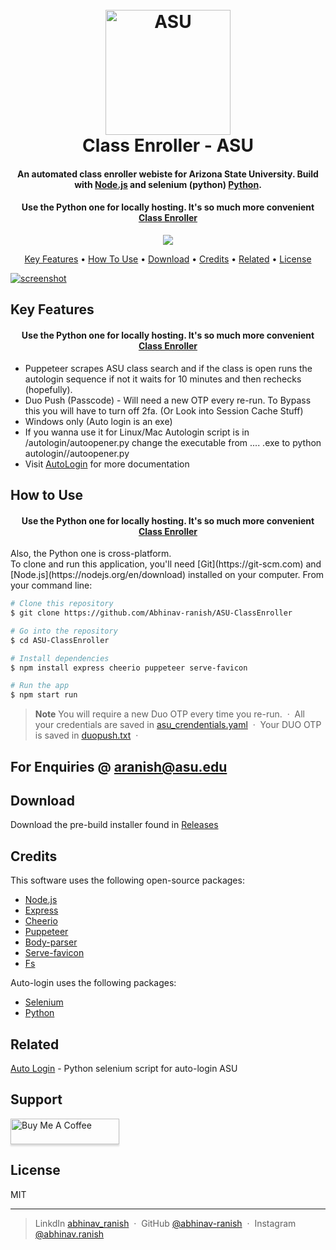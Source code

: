 
<h1 align="center">
  <br>
  <a href="https://github.com/Abhinav-ranish/ASU-Autologin"><img src="https://raw.githubusercontent.com/Abhinav-ranish/ASU-Autologin/main/asu.ico" alt="ASU" width="200"></a>
  <br>
  Class Enroller - ASU
  <br>
</h1>

<h4 align="center">An automated class enroller webiste for Arizona State University. Build with  <a href="https://nodejs.org/en" target="_blank">Node.js</a> and selenium (python) <a href="https://www.python.org/" target="_blank">Python</a>.</h4>

<h4 align="center"> Use the Python one for locally hosting. It's so much more convenient <a href="https://github.com/Abhinav-ranish/Selenium-ClassEnroller" target="_blank">Class Enroller</a> </h4>

<p align="center">
  <a href="https://www.paypal.me/aranish911">
    <img src="https://img.shields.io/badge/$-donate-ff69b4.svg?maxAge=2592000&amp;style=flat">
  </a>
</p>

<p align="center">
  <a href="#key-features">Key Features</a> •
  <a href="#how-to-use">How To Use</a> •
  <a href="#download">Download</a> •
  <a href="#credits">Credits</a> •
  <a href="#related">Related</a> •
  <a href="#license">License</a>
</p>

[![screenshot](https://img.youtube.com/vi/SxLpP7ES3-o/0.jpg)](https://youtu.be/SxLpP7ES3-o)

## Key Features
<h4 align="center"> Use the Python one for locally hosting. It's so much more convenient <a href="https://github.com/Abhinav-ranish/Selenium-ClassEnroller" target="_blank">Class Enroller</a> </h4>

* Puppeteer scrapes ASU class search and if the class is open runs the autologin sequence if not it waits for 10 minutes and then rechecks (hopefully).
* Duo Push (Passcode) - Will need a new OTP every re-run. To Bypass this you will have to turn off 2fa. (Or Look into Session Cache Stuff)
* Windows only (Auto login is an exe)
* If you wanna use it for Linux/Mac Autologin script is in /autologin/autoopener.py change the executable from .... .exe to python autologin//autoopener.py
* Visit [AutoLogin](https://github.com/Abhinav-ranish/ASU-Autologin) for more documentation

## How to Use
<h4 align="center"> Use the Python one for locally hosting. It's so much more convenient <a href="https://github.com/Abhinav-ranish/Selenium-ClassEnroller" target="_blank">Class Enroller</a> </h4>
Also, the Python one is cross-platform. <br>
To clone and run this application, you'll need [Git](https://git-scm.com) and [Node.js](https://nodejs.org/en/download) installed on your computer. From your command line:

```bash
# Clone this repository
$ git clone https://github.com/Abhinav-ranish/ASU-ClassEnroller

# Go into the repository
$ cd ASU-ClassEnroller

# Install dependencies
$ npm install express cheerio puppeteer serve-favicon 

# Run the app
$ npm start run
```

> **Note**
> You will require a new Duo OTP every time you re-run.  &nbsp;&middot;&nbsp;
> All your credentials are saved in [asu_crendentials.yaml](https://github.com/Abhinav-ranish/ASU-ClassEnroller/blob/main/asu_credentials.yaml)  &nbsp;&middot;&nbsp;
> Your DUO OTP is saved in [duopush.txt](https://github.com/Abhinav-ranish/ASU-ClassEnroller/blob/main/duopush.txt) &nbsp;&middot;&nbsp;


## For Enquiries @ aranish@asu.edu 

## Download

Download the pre-build installer found in [Releases](https://github.com/Abhinav-ranish/ASU-ClassEnroller/releases)


## Credits

This software uses the following open-source packages:

- [Node.js](https://nodejs.org/docs/latest/api/)
- [Express](https://expressjs.com/)
- [Cheerio](https://cheerio.js.org/docs/intro)
- [Puppeteer](https://pptr.dev/)
- [Body-parser](https://www.npmjs.com/package/body-parser)
- [Serve-favicon](https://www.geeksforgeeks.org/what-is-the-use-of-serve-favicon-from-node-js-server/)
- [Fs](https://www.npmjs.com/package/fs)

Auto-login uses the following packages:
- [Selenium](https://www.selenium.dev/documentation/)
- [Python](https://www.python.org/downloads/)

## Related

[Auto Login](https://github.com/Abhinav-ranish/ASU-Autologin) - Python selenium script for auto-login ASU

## Support

<a href="https://paypal.me/aranish911" target="_blank"><img src="https://www.buymeacoffee.com/assets/img/custom_images/purple_img.png" alt="Buy Me A Coffee" style="height: 41px !important;width: 174px !important;box-shadow: 0px 3px 2px 0px rgba(190, 190, 190, 0.5) !important;-webkit-box-shadow: 0px 3px 2px 0px rgba(190, 190, 190, 0.5) !important;" ></a>


## License

MIT

---

> LinkdIn [abhinav_ranish](https://www.linkedin.com/in/abhinavranish/) &nbsp;&middot;&nbsp;
> GitHub [@abhinav-ranish](https://github.com/abhinav-ranish) &nbsp;&middot;&nbsp;
> Instagram [@abhinav.ranish](https://instagram.com/abhinav.ranish)

